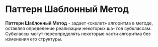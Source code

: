 # Паттерн Шаблонный Метод

**Паттерн Шаблонный Метод** - задает «скелет» алгоритма
в методе, оставляя определение реализации некоторых ша-
гов субклассам. Субклассы могут переопределять некоторые
части алгоритма без изменения его структуры.
